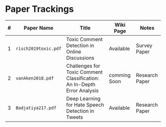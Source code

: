 # Paper Trackings


|# | Paper Name | Title | Wiki Page | Notes |
| --- |  --- |  --- |  --- |  --- |
|1 | `risch2019toxic.pdf` | Toxic Comment Detection in Online Discussions | Available | Survey Paper|
|2 | `vanAken2018.pdf` | Challenges for Toxic Comment Classification: An In-Depth Error Analysis | comming Soon | Research Paper|
|3 | `Badjatiya217.pdf` | Deep Learning for Hate Speech Detection in Tweets | Available | Research Paper|